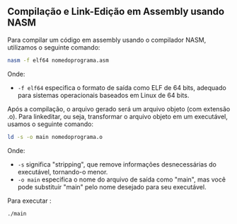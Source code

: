 ## Compilação e Link-Edição em Assembly usando NASM

Para compilar um código em assembly usando o compilador NASM, utilizamos o seguinte comando:

```bash
nasm -f elf64 nomedoprograma.asm
```

Onde:
- `-f elf64` especifica o formato de saída como ELF de 64 bits, adequado para sistemas operacionais baseados em Linux de 64 bits.

Após a compilação, o arquivo gerado será um arquivo objeto (com extensão .o). Para linkeditar, ou seja, transformar o arquivo objeto em um executável, usamos o seguinte comando:

```bash
ld -s -o main nomedoprograma.o
```

Onde:
- `-s` significa "stripping", que remove informações desnecessárias do executável, tornando-o menor.
- `-o main` especifica o nome do arquivo de saída como "main", mas você pode substituir "main" pelo nome desejado para seu executável.

Para executar :

```bash
./main
```